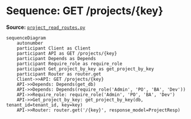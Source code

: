 # Sequence: GET /projects/{key}

**Source:** [`project_read_routes.py`](../../Src/backend/app/routes/project_read_routes.py#L29)

```mermaid
sequenceDiagram
    autonumber
    participant Client as Client
    participant API as GET /projects/{key}
    participant Depends as Depends
    participant Require_role as require_role
    participant Get_project_by_key as get_project_by_key
    participant Router as router.get
    Client->>API: GET /projects/{key}
    API->>Depends: Depends(get_db)
    API->>Depends: Depends(require_role('Admin', 'PO', 'BA', 'Dev'))
    API->>Require_role: require_role('Admin', 'PO', 'BA', 'Dev')
    API->>Get_project_by_key: get_project_by_key(db, tenant_id=tenant_id, key=key)
    API->>Router: router.get('/{key}', response_model=ProjectResp)
```

